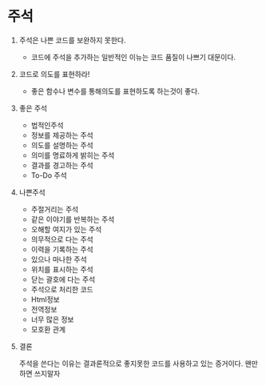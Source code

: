 # 주석

1. 주석은 나쁜 코드를 보완하지 못한다.

    - 코드에 주석을 추가하는 일반적인 이뉴는 코드 품질이 나쁘기 대문이다.
 
2. 코드로 의도를 표현하라!

    - 좋은 함수나 변수를 통해의도를 표현하도록 하는것이 좋다.

3. 좋은 주석
    - 법적인주석
    - 정보를 제공하는 주석
    - 의도를 설명하는 주석
    - 의미를 명료하게 밝히는 주석
    - 결과를 경고하는 주석
    - To-Do 주석

4. 나쁜주석

    - 주절거리는 주석
    - 같은 이야기를 반복하는 주석
    - 오해할 여지가 있는 주석
    - 의무적으로 다는 주석
    - 이력을 기록하는 주석
    - 있으나 마나한 주석
    - 위치를 표시하는 주석
    - 닫는 괄호에 다는 주석
    - 주석으로 처리한 코드
    - Html정보
    - 전역정보
    - 너무 많은 정보
    - 모호환 관계

5. 결론

    주석을 쓴다는 이유는 결과론적으로 좋지못한 코드를 사용하고 있는 증거이다.
    왠만하면 쓰지말자
        
     